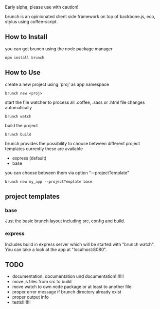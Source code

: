 Early alpha, please use with caution!

brunch is an opinionated client side framework on top of backbone.js, eco, stylus using coffee-script.

## How to Install

you can get brunch using the node package manager

    npm install brunch

## How to Use

create a new project using 'proj' as app namespace

    brunch new <proj>

start the file watcher to process all .coffee, .sass or .html file changes automatically

    brunch watch

build the project

    brunch build

brunch provides the possibility to choose between different project templates
currently these are available

* express (default)
* base

you can choose between them via option "--projectTemplate"

    brunch new my_app --projectTemplate base

## project templates

### base

Just the basic brunch layout including src, config and build.

### express

Includes build in express server which will be started with "brunch watch".
You can take a look at the app at "localhost:8080".

## TODO

* documentation, documentation und documentation!!!!!!!
* move js files from src to build
* move watch to own node package or at least to another file
* proper error message if brunch directory already exist
* proper output info
* tests!!!!!!!
